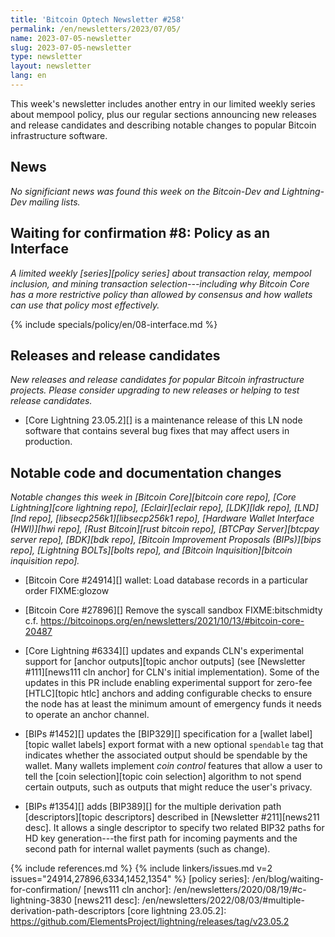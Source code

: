 ```yaml
---
title: 'Bitcoin Optech Newsletter #258'
permalink: /en/newsletters/2023/07/05/
name: 2023-07-05-newsletter
slug: 2023-07-05-newsletter
type: newsletter
layout: newsletter
lang: en
---
```

This week's newsletter includes another entry in our limited weekly
series about mempool policy, plus our regular sections announcing new
releases and release candidates and describing notable changes to
popular Bitcoin infrastructure software.

## News

_No significiant news was found this week on the Bitcoin-Dev and
Lightning-Dev mailing lists._

## Waiting for confirmation #8: Policy as an Interface

_A limited weekly [series][policy series] about transaction relay,
mempool inclusion, and mining transaction selection---including why
Bitcoin Core has a more restrictive policy than allowed by consensus and
how wallets can use that policy most effectively._

{% include specials/policy/en/08-interface.md %}

## Releases and release candidates

*New releases and release candidates for popular Bitcoin infrastructure
projects.  Please consider upgrading to new releases or helping to test
release candidates.*

- [Core Lightning 23.05.2][] is a maintenance release of this LN node
  software that contains several bug fixes that may affect users in
  production.

## Notable code and documentation changes

*Notable changes this week in [Bitcoin Core][bitcoin core repo], [Core
Lightning][core lightning repo], [Eclair][eclair repo], [LDK][ldk repo],
[LND][lnd repo], [libsecp256k1][libsecp256k1 repo], [Hardware Wallet
Interface (HWI)][hwi repo], [Rust Bitcoin][rust bitcoin repo], [BTCPay
Server][btcpay server repo], [BDK][bdk repo], [Bitcoin Improvement
Proposals (BIPs)][bips repo], [Lightning BOLTs][bolts repo], and
[Bitcoin Inquisition][bitcoin inquisition repo].*

- [Bitcoin Core #24914][] wallet: Load database records in a particular order FIXME:glozow

- [Bitcoin Core #27896][] Remove the syscall sandbox FIXME:bitschmidty c.f. https://bitcoinops.org/en/newsletters/2021/10/13/#bitcoin-core-20487

- [Core Lightning #6334][] updates and expands CLN's experimental
  support for [anchor outputs][topic anchor outputs] (see [Newsletter
  #111][news111 cln anchor] for CLN's initial implementation).  Some of
  the updates in this PR include enabling experimental support for
  zero-fee [HTLC][topic htlc] anchors and adding configurable checks to
  ensure the node has at least the minimum amount of emergency funds it
  needs to operate an anchor channel.

- [BIPs #1452][] updates the [BIP329][] specification for a [wallet
  label][topic wallet labels] export format with a new optional
  `spendable` tag that indicates whether the associated output should be
  spendable by the wallet.  Many wallets implement _coin control_
  features that allow a user to tell the [coin selection][topic coin
  selection] algorithm to not spend certain outputs, such as outputs that
  might reduce the user's privacy.

- [BIPs #1354][] adds [BIP389][] for the multiple derivation path
  [descriptors][topic descriptors] described in [Newsletter #211][news211 desc].  It allows a
  single descriptor to specify two related BIP32 paths for HD key
  generation---the first path for incoming payments and the second path
  for internal wallet payments (such as change).

{% include references.md %}
{% include linkers/issues.md v=2 issues="24914,27896,6334,1452,1354" %}
[policy series]: /en/blog/waiting-for-confirmation/
[news111 cln anchor]: /en/newsletters/2020/08/19/#c-lightning-3830
[news211 desc]: /en/newsletters/2022/08/03/#multiple-derivation-path-descriptors
[core lightning 23.05.2]: https://github.com/ElementsProject/lightning/releases/tag/v23.05.2
